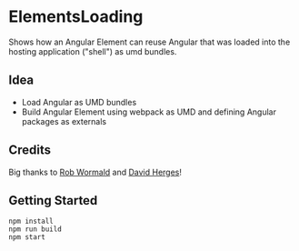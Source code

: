 # ElementsLoading

Shows how an Angular Element can reuse Angular that was loaded into the hosting application ("shell") as umd bundles.

## Idea

- Load Angular as UMD bundles
- Build Angular Element using webpack as UMD and defining Angular packages as externals

## Credits

Big thanks to [Rob Wormald](https://twitter.com/robwormald) and [David Herges](https://twitter.com/davidh_23)!

## Getting Started

```
npm install
npm run build
npm start
```